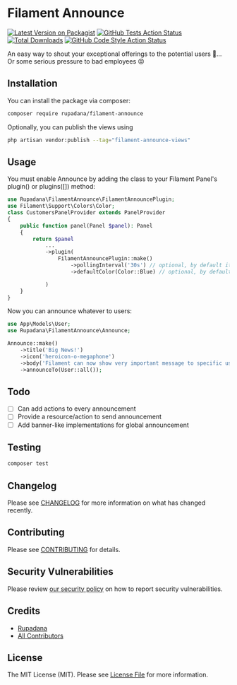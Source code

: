 # Filament Announce

[![Latest Version on Packagist](https://img.shields.io/packagist/v/rupadana/filament-announce.svg?style=flat-square)](https://packagist.org/packages/rupadana/filament-announce)
[![GitHub Tests Action Status](https://img.shields.io/github/actions/workflow/status/rupadana/filament-announce/run-tests.yml?branch=main&label=tests&style=flat-square)](https://github.com/rupadana/filament-announce/actions?query=workflow%3Arun-tests+branch%3Amain)
[![Total Downloads](https://img.shields.io/packagist/dt/rupadana/filament-announce.svg?style=flat-square)](https://packagist.org/packages/rupadana/filament-announce)
[![GitHub Code Style Action Status](https://img.shields.io/github/actions/workflow/status/rupadana/filament-announce/fix-php-code-style-issues.yml?branch=main&label=code%20style&style=flat-square)](https://github.com/rupadana/filament-announce/actions?query=workflow%3A"Fix+PHP+code+style+issues"+branch%3Amain)



An easy way to shout your exceptional offerings to the potential users 🤑... Or some serious pressure to bad employees 😡

## Installation

You can install the package via composer:

```bash
composer require rupadana/filament-announce
```

Optionally, you can publish the views using

```bash
php artisan vendor:publish --tag="filament-announce-views"
```

## Usage
You must enable Announce by adding the class to your Filament Panel's plugin() or plugins([]) method:

```php
use Rupadana\FilamentAnnounce\FilamentAnnouncePlugin;
use Filament\Support\Colors\Color;
class CustomersPanelProvider extends PanelProvider
{
    public function panel(Panel $panel): Panel
    {
        return $panel
            ...
            ->plugin(
                FilamentAnnouncePlugin::make()
                    ->pollingInterval('30s') // optional, by default it is set to null
                    ->defaultColor(Color::Blue) // optional, by default it is set to "primary"

            )
    }
}

```

Now you can announce whatever to users:

```php
use App\Models\User;
use Rupadana\FilamentAnnounce\Announce;

Announce::make()
    ->title('Big News!')
    ->icon('heroicon-o-megaphone')
    ->body('Filament can now show very important message to specific users!')
    ->announceTo(User::all());
```

## Todo
- [ ] Can add actions to every announcement
- [ ] Provide a resource/action to send announcement
- [ ] Add banner-like implementations for global announcement

## Testing

```bash
composer test
```

## Changelog

Please see [CHANGELOG](CHANGELOG.md) for more information on what has changed recently.

## Contributing

Please see [CONTRIBUTING](.github/CONTRIBUTING.md) for details.

## Security Vulnerabilities

Please review [our security policy](../../security/policy) on how to report security vulnerabilities.

## Credits

- [Rupadana](https://github.com/rupadana)
- [All Contributors](../../contributors)

## License

The MIT License (MIT). Please see [License File](LICENSE.md) for more information.
